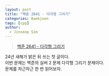 ```yaml
---
layout: post
title: "백준 2641 - 다각형 그리기"
categories: Baekjoon
tags: [cpp]
author:
  - Jinseop Sim
---
```

> [백준 2641 - 다각형 그리기](https://www.acmicpc.net/problem/2641)

24년 새해가 밝은 뒤 쓰는 첫 글이다.  
이번 문제는 백준의 실버 2 문제 다각형 그리기 문제이다.  
문제를 차근차근 한 번 읽어보자.  

